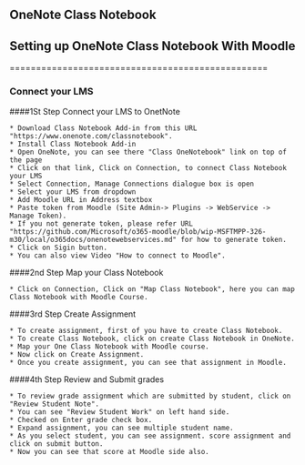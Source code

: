 ## OneNote Class Notebook

## Setting up OneNote Class Notebook With Moodle
=================================================

### Connect your LMS

  ####1St Step Connect your LMS to OnetNote 
  
    * Download Class Notebook Add-in from this URL "https://www.onenote.com/classnotebook".
    * Install Class Notebook Add-in
    * Open OneNote, you can see there "Class OneNotebook" link on top of the page
    * Click on that link, Click on Connection, to connect Class Notebook your LMS
    * Select Connection, Manage Connections dialogue box is open
    * Select your LMS from dropdown
    * Add Moodle URL in Address textbox
    * Paste token from Moodle (Site Admin-> Plugins -> WebService -> Manage Token).
    * If you not generate token, please refer URL         "https://github.com/Microsoft/o365-moodle/blob/wip-MSFTMPP-326-m30/local/o365docs/onenotewebservices.md" for how to generate token.
    * Click on Sigin button.
    * You can also view Video "How to connect to Moodle".
  
  ####2nd Step Map your Class Notebook
    
    * Click on Connection, Click on "Map Class Notebook", here you can map Class Notebook with Moodle Course.
    
  ####3rd Step Create Assignment
  
    * To create assignment, first of you have to create Class Notebook.
    * To create Class Notebook, click on create Class Notebook in OneNote.
    * Map your One Class Notebook with Moodle course.
    * Now click on Create Assignment.
    * Once you create assignment, you can see that assignment in Moodle.
    
  ####4th Step Review and Submit grades
  
    * To review grade assignment which are submitted by student, click on "Review Student Note".
    * You can see "Review Student Work" on left hand side.
    * Checked on Enter grade check box.
    * Expand assignment, you can see multiple student name.
    * As you select student, you can see assignment. score assignment and click on submit button.
    * Now you can see that score at Moodle side also.
    
